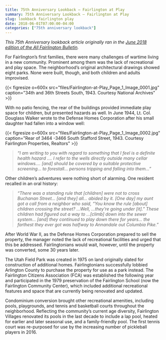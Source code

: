 ```yaml
---
title: 75th Anniversary Lookback — Fairlington at Play
summary: 75th Anniversary Lookback — Fairlington at Play
slug: lookback fairlington play
date: 2018-06-01T07:00:00-04:00
categories: ["75th anniversary lookback"]
---
```


*This 75th Anniversary lookback article originally ran in the [June 2018 edition of the All Fairlington Bulletin](http://www.fca-fairlington.org/wp-content/uploads/june_2018_afb.pdf#page=19).*

For Fairlington’s first families, there were many challenges of wartime living in a new community. Prominent among them was the lack of recreational and play space. The neighborhood’s original architectural drawings showed eight parks. None were built, though, and both children and adults improvised.

{{< figresize o=600x src="files/Fairlington-at-Play_Page_1_Image_0001.jpg" caption="34th and 36th Streets South, 1943. Courtesy National Archives" >}}

With no patio fencing, the rear of the buildings provided immediate play space for children, but presented hazards as well. In June 1944, Lt. Col. Douglass Walker wrote to the Defense Homes Corporation after his small daughter had fallen into a window well:

{{< figresize o=600x src="files/Fairlington-at-Play_Page_1_Image_0002.jpg" caption="Rear of 3464 -3466 South Stafford Street, 1943. Courtesy Fairlington Properties, Realtors" >}}

> *“I am writing to you with regard to something that I feel is a definite health hazard …. I refer to the wells directly outside many cellar windows…. [and] should be covered by a suitable protective screening… to forestall… persons tripping and falling into them…”*

Other children’s adventures were nothing short of alarming. One resident recalled in an oral history:

> *“There was a standing rule that [children] were not to cross Buchanan Street… [and they] all… abided by it. [One day] my aunt got a call from a neighbor who said, “You know the rule [about] children crossing the street? …Well, …they’re going under [it].” These children had figured out a way to …[climb] down into the sewer system… [and] they continued to play down there for years… the farthest they ever got was halfway to Annandale out Columbia Pike.”*

After World War II, as the Defense Homes Corporation prepared to sell the property, the manager noted the lack of recreational facilities and urged that this be addressed. Fairlingtonians would wait, however, until the property was converted, some 30 years later.

The Utah Field Park was created in 1975 on land originally slated for construction of additional homes. Fairlingtonians successfully lobbied Arlington County to purchase the property for use as a park instead. The Fairlington Citizens Association (FCA) was established the following year and participated in the 1979 preservation of the Fairlington School (now the Fairlington Community Center), which included additional recreational features and space that are currently being renovated and updated.

Condominium conversion brought other recreational amenities, including pools, playgrounds, and tennis and basketball courts throughout the neighborhood. Reflecting the community’s current age diversity, Fairlington Villages renovated its pools in the last decade to include a lap pool, heated for earlier and later seasonal use, and a family-friendly pool. The first tennis court was re-purposed for use by the increasing number of pickleball players in 2016.